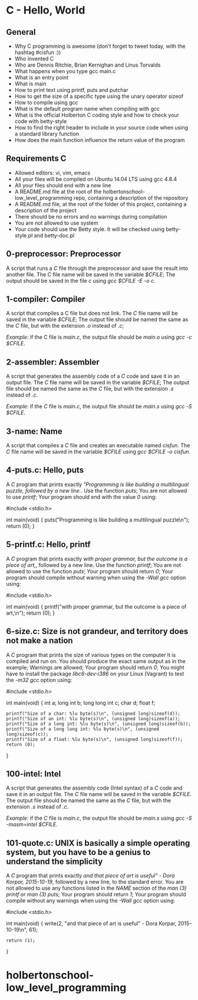 # **C - Hello, World**

## General

* Why C programming is awesome (don’t forget to tweet today, with the hashtag #cisfun :))
* Who invented C
* Who are Dennis Ritchie, Brian Kernighan and Linus Torvalds
* What happens when you type gcc main.c
* What is an entry point
* What is main
* How to print text using printf, puts and putchar
* How to get the size of a specific type using the unary operator sizeof
* How to compile using gcc
* What is the default program name when compiling with gcc
* What is the official Holberton C coding style and how to check your code with betty-style
* How to find the right header to include in your source code when using a standard library function
* How does the main function influence the return value of the program

## Requirements C

* Allowed editors: vi, vim, emacs
* All your files will be compiled on Ubuntu 14.04 LTS using gcc 4.8.4
* All your files should end with a new line
* A README.md file at the root of the holbertonschool-low_level_programming repo, containing a description of the repository
* A README.md file, at the root of the folder of this project, containing a description of the project
* There should be no errors and no warnings during compilation
* You are not allowed to use system
* Your code should use the Betty style. It will be checked using betty-style.pl and betty-doc.pl

## 0-preprocessor: Preprocessor 

A script that runs a *C* file through the preprocessor and save the result into another file. The C file name will be saved in the variable *$CFILE*; The output should be saved in the file *c* using *gcc $CFILE -E -o c*.

## 1-compiler: Compiler

A script that compiles a C file but does not link. The *C* file name will be saved in the variable *$CFILE*; The output file should be named the same as the *C* file, but with the extension *.o* instead of *.c*; 

*Example:* if the C file is *main.c*, the output file should be *main.o* using *gcc -c $CFILE*.

## 2-assembler: Assembler 

A script that generates the assembly code of a *C* code and save it in an output file. The *C* file name will be saved in the variable *$CFILE*; The output file should be named the same as the *C* file, but with the extension *.s* instead of *.c*.

*Example:* if the *C* file is *main.c*, the output file should be *main.s* using *gcc -S $CFILE*.

## 3-name: Name 

A script that compiles a *C* file and creates an executable named *cisfun*. The *C* file name will be saved in the variable *$CFILE* using *gcc $CFILE -o cisfun*.

## 4-puts.c: Hello, puts 

A *C* program that prints exactly *"Programming is like building a multilingual puzzle, followed by a new line.*. Use the function *puts*; You are not allowed to use *printf*; Your program should end with the value *0* using:

#include <stdio.h>

int main(void)
{
        puts("Programming is like building a multilingual puzzle\n");
        return (0);
}

## 5-printf.c: Hello, printf 

A *C* program that prints exactly *with proper grammar, but the outcome is a piece of art,*, followed by a new line. Use the function *printf*; You are not allowed to use the function *puts*; Your program should return *0*; Your program should compile without warning when using the *-Wall gcc* option using:

#include <stdio.h>

int main(void)
{
        printf("with proper grammar, but the outcome is a piece of art,\n");
        return (0);
}

## 6-size.c: Size is not grandeur, and territory does not make a nation

A *C* program that prints the size of various types on the computer it is compiled and run on. You should produce the exact same output as in the example; Warnings are allowed; Your program should return *0*; You might have to install the package *libc6-dev-i386* on your Linux (Vagrant) to test the *-m32 gcc* option using:

#include <stdio.h>

int main(void)
{
	int a;
	long int b;
	long long int c;
	char d;
	float f;

	printf("Size of a char: %lu byte(s)\n", (unsigned long)sizeof(d));
	printf("Size of an int: %lu byte(s)\n", (unsigned long)sizeof(a));
	printf("Size of a long int: %lu byte(s)\n", (unsigned long)sizeof(b));
	printf("Size of a long long int: %lu byte(s)\n", (unsigned long)sizeof(c));
	printf("Size of a float: %lu byte(s)\n", (unsigned long)sizeof(f));
	return (0);
}

## 100-intel: Intel 

A script that generates the assembly code (Intel syntax) of a *C* code and save it in an output file. The *C* file name will be saved in the variable *$CFILE*. The output file should be named the same as the *C* file, but with the extension *.s* instead of *.c*.

*Example:* if the *C* file is *main.c*, the output file should be *main.s* using *gcc -S -masm=intel $CFILE*.

## 101-quote.c: UNIX is basically a simple operating system, but you have to be a genius to understand the simplicity 

A *C* program that prints exactly *and that piece of art is useful" - Dora Korpar, 2015-10-19*, followed by a new line, to the standard error. You are not allowed to use any functions listed in the *NAME* section of the *man (3) printf or man (3) puts*; Your program should return *1*; Your program should compile without any warnings when using the *-Wall gcc* option using:


#include <stdio.h>

int main(void)
{
	write(2, "and that piece of art is useful\" - Dora Korpar, 2015-10-19\n", 61);

	return (1);
}


# holbertonschool-low_level_programming
